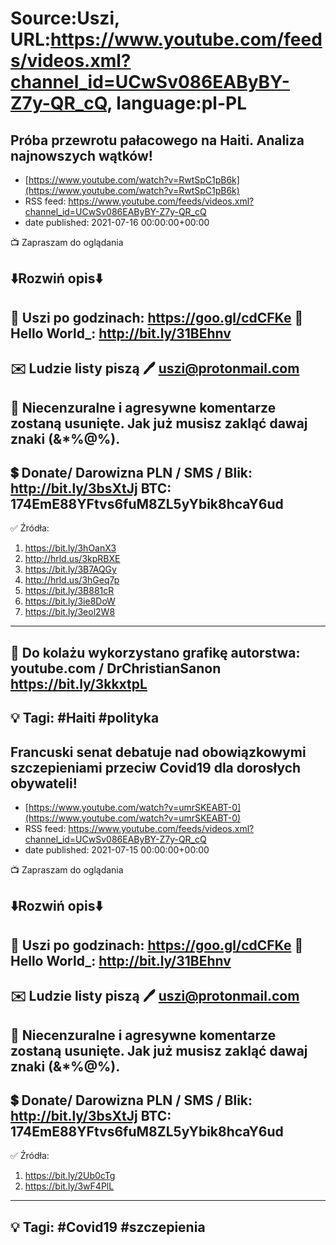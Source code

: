 # Source:Uszi, URL:https://www.youtube.com/feeds/videos.xml?channel_id=UCwSv086EAByBY-Z7y-QR_cQ, language:pl-PL

## Próba przewrotu pałacowego na Haiti. Analiza najnowszych  wątków!
 - [https://www.youtube.com/watch?v=RwtSpC1pB6k](https://www.youtube.com/watch?v=RwtSpC1pB6k)
 - RSS feed: https://www.youtube.com/feeds/videos.xml?channel_id=UCwSv086EAByBY-Z7y-QR_cQ
 - date published: 2021-07-16 00:00:00+00:00

📺 Zapraszam do oglądania

⬇️Rozwiń opis⬇️
------------------------------------------------------------
👀 Uszi po godzinach: https://goo.gl/cdCFKe
👀 Hello World_: http://bit.ly/31BEhnv
------------------------------------------------------------
✉️ Ludzie listy piszą 
🖊️ uszi@protonmail.com
------------------------------------------------------------
👺 Niecenzuralne i agresywne komentarze zostaną usunięte.  Jak już musisz zakląć dawaj znaki (&*%@%).
------------------------------------------------------------
💲 Donate/ Darowizna
PLN / SMS / Blik: http://bit.ly/3bsXtJj
BTC: 174EmE88YFtvs6fuM8ZL5yYbik8hcaY6ud
-------------------------------------------------------------
✅ Źródła:
1. https://bit.ly/3hOanX3
2. http://hrld.us/3kpRBXE
3. https://bit.ly/3B7AQGy
4. http://hrld.us/3hGeq7p
5. https://bit.ly/3B881cR
6. https://bit.ly/3ie8DoW
7. https://bit.ly/3eol2W8
---------------------------------------------------------------
🎴 Do kolażu wykorzystano grafikę autorstwa: 
youtube.com / DrChristianSanon
https://bit.ly/3kkxtpL
---------------------------------------------------------------
💡 Tagi: #Haiti #polityka
--------------------------------------------------------------

## Francuski senat debatuje nad obowiązkowymi szczepieniami przeciw Covid19 dla dorosłych obywateli!
 - [https://www.youtube.com/watch?v=umrSKEABT-0](https://www.youtube.com/watch?v=umrSKEABT-0)
 - RSS feed: https://www.youtube.com/feeds/videos.xml?channel_id=UCwSv086EAByBY-Z7y-QR_cQ
 - date published: 2021-07-15 00:00:00+00:00

📺 Zapraszam do oglądania

⬇️Rozwiń opis⬇️
------------------------------------------------------------
👀 Uszi po godzinach: https://goo.gl/cdCFKe
👀 Hello World_: http://bit.ly/31BEhnv
------------------------------------------------------------
✉️ Ludzie listy piszą 
🖊️ uszi@protonmail.com
------------------------------------------------------------
👺 Niecenzuralne i agresywne komentarze zostaną usunięte.  Jak już musisz zakląć dawaj znaki (&*%@%).
------------------------------------------------------------
💲 Donate/ Darowizna
PLN / SMS / Blik: http://bit.ly/3bsXtJj
BTC: 174EmE88YFtvs6fuM8ZL5yYbik8hcaY6ud
-------------------------------------------------------------
✅ Źródła:
1. https://bit.ly/2Ub0cTg
2. https://bit.ly/3wF4PlL
---------------------------------------------------------------
💡 Tagi: #Covid19 #szczepienia
--------------------------------------------------------------

